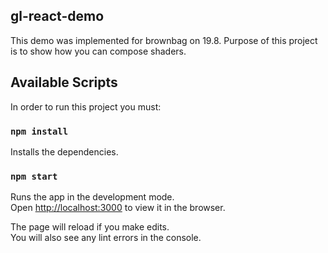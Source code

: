 ## gl-react-demo

This demo was implemented for brownbag on 19.8. Purpose of this project is to show how you can compose shaders.

## Available Scripts

In order to run this project you must:

### `npm install`

Installs the dependencies.

### `npm start`

Runs the app in the development mode.<br>
Open [http://localhost:3000](http://localhost:3000) to view it in the browser.

The page will reload if you make edits.<br>
You will also see any lint errors in the console.
